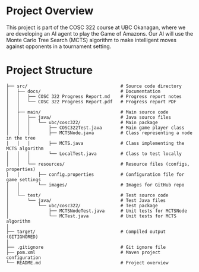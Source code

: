 # Project Overview

This project is part of the COSC 322 course at UBC Okanagan, where we are developing an AI agent to play the Game of Amazons. Our AI will use the Monte Carlo Tree Search (MCTS) algorithm to make intelligent moves against opponents in a tournament setting.

# Project Structure
```
├── src/                                   # Source code directory
│   ├── docs/                              # Documentation
│   │   ├── COSC 322 Progress Report.md    # Progress report notes
│   │   └── COSC 322 Progress Report.pdf   # Progress report PDF
│   │   
│   ├── main/                              # Main source code
│   │   ├── java/                          # Java source files
│   │   │   └── ubc/cosc322/               # Main package
│   │   │       ├── COSC322Test.java       # Main game player class
│   │   │       ├── MCTSNode.java          # Class representing a node in the tree
│   │   │       ├── MCTS.java              # Class implementing the MCTS algorithm
│   │   │       └── LocalTest.java         # Class to test locally
│   │   │
│   │   └── resources/                     # Resource files (configs, properties)
│   │       ├── config.properties          # Configuration file for game settings
│   │       └── images/                    # Images for GitHub repo
│   │
│   └── test/                              # Test source code
│       └── java/                          # Test Java files
│           └── ubc/cosc322/               # Test package
│               ├── MCTSNodeTest.java      # Unit tests for MCTSNode
│               └── MCTest.java            # Unit tests for MCTS algorithm
│
├── target/                                # Compiled output (GITIGNORED)
│
├── .gitignore                             # Git ignore file
├── pom.xml                                # Maven project configuration
└── README.md                              # Project overview
```

